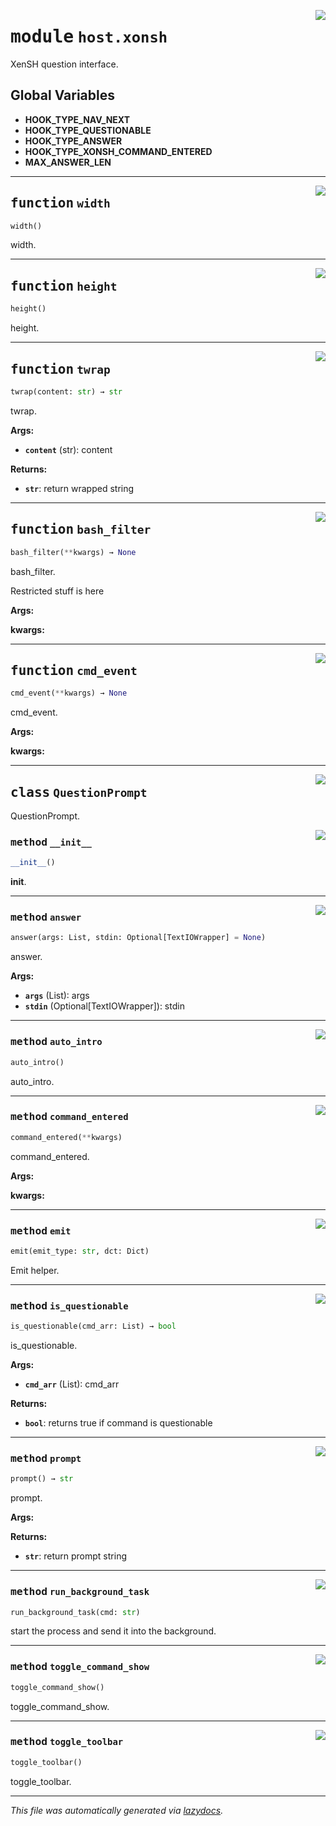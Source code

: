 <!-- markdownlint-disable -->

<a href="../src/pyquanda/host/xonsh.py#L0"><img align="right" style="float:right;" src="https://img.shields.io/badge/-source-cccccc?style=flat-square"></a>

# <kbd>module</kbd> `host.xonsh`
XenSH question interface. 

**Global Variables**
---------------
- **HOOK_TYPE_NAV_NEXT**
- **HOOK_TYPE_QUESTIONABLE**
- **HOOK_TYPE_ANSWER**
- **HOOK_TYPE_XONSH_COMMAND_ENTERED**
- **MAX_ANSWER_LEN**

---

<a href="../src/pyquanda/host/xonsh.py#L29"><img align="right" style="float:right;" src="https://img.shields.io/badge/-source-cccccc?style=flat-square"></a>

## <kbd>function</kbd> `width`

```python
width()
```

width. 


---

<a href="../src/pyquanda/host/xonsh.py#L34"><img align="right" style="float:right;" src="https://img.shields.io/badge/-source-cccccc?style=flat-square"></a>

## <kbd>function</kbd> `height`

```python
height()
```

height. 


---

<a href="../src/pyquanda/host/xonsh.py#L42"><img align="right" style="float:right;" src="https://img.shields.io/badge/-source-cccccc?style=flat-square"></a>

## <kbd>function</kbd> `twrap`

```python
twrap(content: str) → str
```

twrap. 



**Args:**
 
 - <b>`content`</b> (str):  content 



**Returns:**
 
 - <b>`str`</b>:  return wrapped string 


---

<a href="../src/pyquanda/host/xonsh.py#L305"><img align="right" style="float:right;" src="https://img.shields.io/badge/-source-cccccc?style=flat-square"></a>

## <kbd>function</kbd> `bash_filter`

```python
bash_filter(**kwargs) → None
```

bash_filter. 

Restricted stuff is here 



**Args:**
 

**kwargs:**
 


---

<a href="../src/pyquanda/host/xonsh.py#L328"><img align="right" style="float:right;" src="https://img.shields.io/badge/-source-cccccc?style=flat-square"></a>

## <kbd>function</kbd> `cmd_event`

```python
cmd_event(**kwargs) → None
```

cmd_event. 



**Args:**
 

**kwargs:**
 


---

<a href="../src/pyquanda/host/xonsh.py#L66"><img align="right" style="float:right;" src="https://img.shields.io/badge/-source-cccccc?style=flat-square"></a>

## <kbd>class</kbd> `QuestionPrompt`
QuestionPrompt. 

<a href="../src/pyquanda/host/xonsh.py#L69"><img align="right" style="float:right;" src="https://img.shields.io/badge/-source-cccccc?style=flat-square"></a>

### <kbd>method</kbd> `__init__`

```python
__init__()
```

__init__. 




---

<a href="../src/pyquanda/host/xonsh.py#L153"><img align="right" style="float:right;" src="https://img.shields.io/badge/-source-cccccc?style=flat-square"></a>

### <kbd>method</kbd> `answer`

```python
answer(args: List, stdin: Optional[TextIOWrapper] = None)
```

answer. 



**Args:**
 
 - <b>`args`</b> (List):  args 
 - <b>`stdin`</b> (Optional[TextIOWrapper]):  stdin 

---

<a href="../src/pyquanda/host/xonsh.py#L141"><img align="right" style="float:right;" src="https://img.shields.io/badge/-source-cccccc?style=flat-square"></a>

### <kbd>method</kbd> `auto_intro`

```python
auto_intro()
```

auto_intro. 

---

<a href="../src/pyquanda/host/xonsh.py#L182"><img align="right" style="float:right;" src="https://img.shields.io/badge/-source-cccccc?style=flat-square"></a>

### <kbd>method</kbd> `command_entered`

```python
command_entered(**kwargs)
```

command_entered. 



**Args:**
 

**kwargs:**
 

---

<a href="../src/pyquanda/host/xonsh.py#L176"><img align="right" style="float:right;" src="https://img.shields.io/badge/-source-cccccc?style=flat-square"></a>

### <kbd>method</kbd> `emit`

```python
emit(emit_type: str, dct: Dict)
```

Emit helper. 

---

<a href="../src/pyquanda/host/xonsh.py#L284"><img align="right" style="float:right;" src="https://img.shields.io/badge/-source-cccccc?style=flat-square"></a>

### <kbd>method</kbd> `is_questionable`

```python
is_questionable(cmd_arr: List) → bool
```

is_questionable. 



**Args:**
 
 - <b>`cmd_arr`</b> (List):  cmd_arr 



**Returns:**
 
 - <b>`bool`</b>:  returns true if command is questionable 

---

<a href="../src/pyquanda/host/xonsh.py#L211"><img align="right" style="float:right;" src="https://img.shields.io/badge/-source-cccccc?style=flat-square"></a>

### <kbd>method</kbd> `prompt`

```python
prompt() → str
```

prompt. 



**Args:**
 



**Returns:**
 
 - <b>`str`</b>:  return prompt string 

---

<a href="../src/pyquanda/host/xonsh.py#L256"><img align="right" style="float:right;" src="https://img.shields.io/badge/-source-cccccc?style=flat-square"></a>

### <kbd>method</kbd> `run_background_task`

```python
run_background_task(cmd: str)
```

start the process and send it into the background. 

---

<a href="../src/pyquanda/host/xonsh.py#L137"><img align="right" style="float:right;" src="https://img.shields.io/badge/-source-cccccc?style=flat-square"></a>

### <kbd>method</kbd> `toggle_command_show`

```python
toggle_command_show()
```

toggle_command_show. 

---

<a href="../src/pyquanda/host/xonsh.py#L133"><img align="right" style="float:right;" src="https://img.shields.io/badge/-source-cccccc?style=flat-square"></a>

### <kbd>method</kbd> `toggle_toolbar`

```python
toggle_toolbar()
```

toggle_toolbar. 




---

_This file was automatically generated via [lazydocs](https://github.com/ml-tooling/lazydocs)._

